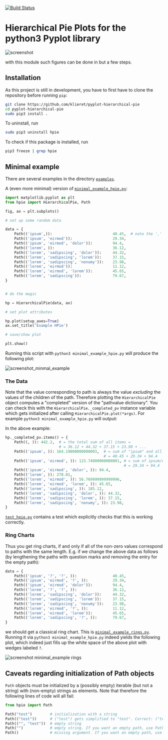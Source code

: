 [![Build Status](https://travis-ci.org/klieret/pyplot-hierarchical-pie.svg?branch=master)](https://travis-ci.org/klieret/pyplot-hierarchical-pie)


# Hierarchical Pie Plots for the python3 Pyplot library

![screenshot](https://cloud.githubusercontent.com/assets/13602468/20237536/68419834-a8d5-11e6-9e43-bc33a645c411.png)

with this module such figures can be done in but a few steps.

## Installation

As this project is still in development, you have to first have to clone the repository before running ```pip```:

```sh
git clone https://github.com/klieret/pyplot-hierarchical-pie
cd pyplot-hierarchical-pie
sudo pip3 install .
```

To uninstall, run

```sh
sudo pip3 uninstall hpie
```

To check if this package is installed, run

```sh
pip3 freeze | grep hpie
```


## Minimal example

There are several examples in the directory [```examples```](https://github.com/klieret/pyplot-hierarchical-pie/blob/master/examples/).  

A (even more minimal) version of [```minimal_example_hpie.py```](https://github.com/klieret/pyplot-hierarchical-pie/blob/master/examples/minimal_example_hpie.py):

```python
import matplotlib.pyplot as plt
from hpie import HierarchicalPie, Path

fig, ax = plt.subplots()

# set up some random data

data = {
    Path(('ipsum',)):                           40.45,  # note the ','
    Path(('ipsum', 'eirmod')):                  29.34,
    Path(('ipsum', 'eirmod', 'dolor')):         94.4,
    Path(('lorem', )):                          36.12,  
    Path(('lorem', 'sadipscing', 'dolor')):     44.32,
    Path(('lorem', 'sadipscing', 'lorem')):     37.15,
    Path(('lorem', 'sadipscing', 'nonumy')):    23.98,
    Path(('lorem', 'eirmod')):                  11.12,
    Path(('lorem', 'eirmod', 'lorem')):         45.65,
    Path(('lorem', 'sadipscing')):              79.67,
}


# do the magic

hp = HierarchicalPie(data, ax)

# set plot attributes

hp.plot(setup_axes=True)
ax.set_title('Example HPie')

# save/show plot

plt.show()

```

Running this script with ```python3 minimal_example_hpie.py``` will produce the following plot:

![screenshot_minmal_example](https://cloud.githubusercontent.com/assets/13602468/20247642/559798a8-a9d1-11e6-931c-bcf0869c8198.png)

### The Data 

Note that the value corresponding to path is always the value *excluding* the values of the children of the path. Therefore plotting the ```HierarchicalPie``` object computes a "completed" version of the "pathvalue dictionary". You can check this with the ```HierarchicalPie._completed_pv``` instance variable which gets initialized after calling ```HierarchicalPie.plot(*args)```. For example ```python3 minimal_example_hpie.py``` will output:

In the above example:

```python
hp._completed_pv.items() = {
	Path((, )): 442.2,  # = the total sum of all items = 
	                    # = 36.12 + 44.32 + 37.15 + 23.98 + ...
	Path(('ipsum', )): 164.19000000000003,  # = sum of "ipsum" and all of its children = 
	                                        # = 40.45 + 29.34 + 94.4
	Path(('ipsum', 'eirmod', )): 123.74000000000001, # = sum of ipsum/eirmod and all of its children =
	                                                 # = 29.34 + 94.4
	Path(('ipsum', 'eirmod', 'dolor', )): 94.4,
	Path(('lorem', )): 278.01,
	Path(('lorem', 'eirmod', )): 56.769999999999996,
	Path(('lorem', 'eirmod', 'lorem', )): 45.65,
	Path(('lorem', 'sadipscing', )): 185.12,
	Path(('lorem', 'sadipscing', 'dolor', )): 44.32,
	Path(('lorem', 'sadipscing', 'lorem', )): 37.15,
	Path(('lorem', 'sadipscing', 'nonumy', )): 23.98,
}

```

[```test_hpie.py```](https://github.com/klieret/pyplot-hierarchical-pie/blob/master/hpie/tests/test_hpie.py) contains a test which explicitly checks that this is working correctly.

### Ring Charts

Thus you get ring charts, if and only if all of the non-zero values correspond to paths with the same length. E.g. if we change the above data as follows (by lengthening the paths with question marks and removing the entry for the empty path):

```python
data = {
    Path(('ipsum', '?', '?', )):                40.45,
    Path(('ipsum', 'eirmod', '?', )):           29.34,
    Path(('ipsum', 'eirmod', 'dolor')):         94.4,
    Path(('lorem', '?', '?', )):                36.12,
    Path(('lorem', 'sadipscing', 'dolor')):     44.32,
    Path(('lorem', 'sadipscing', 'lorem')):     37.15,
    Path(('lorem', 'sadipscing', 'nonumy')):    23.98,
    Path(('lorem', 'eirmod', '?', )):           11.12,
    Path(('lorem', 'eirmod', 'lorem')):         45.65,
    Path(('lorem', 'sadipscing', '?', )):       79.67,
}

```

we should get a classical ring chart. This is [```minimal_example_rings.py```](https://github.com/klieret/pyplot-hierarchical-pie/blob/master/examples/minimal_example_hpie.py). Running it via ```python3 minimal_example_hpie.py``` indeed yields the following plot, which indeed just fills up the white space of the above plot with wedges labeled ```?```.

![screenshot minimal_example rings](https://cloud.githubusercontent.com/assets/13602468/20247923/619b7662-a9d9-11e6-9d87-ea5e3da60503.png)

## Caveats regarding initialization of Path objects

```Path``` objects must be initialized by a (possibly empty) iterable (but not a string) with (non-empty) strings as elements. Note that therefore the following lines of code will all fail:

```python
from hpie import Path

Path("test")        # initialization with a string
Path(("test"))      # ("test") gets simplified to "test". Correct: ("test", )
Path(("", "test"))  # empty string
Path("")            # empty string. If you want an empty path, use Path(())
Path()              # missing argument. If you want an empty path, use Path(())
```
